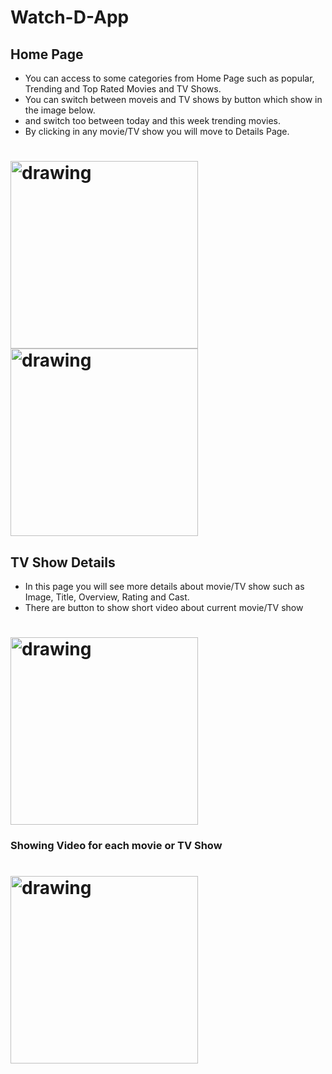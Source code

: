 # Watch-D-App
## Home Page
- You can access to some categories from Home Page such as popular, Trending and Top Rated Movies and TV Shows.
- You can switch between moveis and TV shows by button which show in the image below.
- and switch too between today and this week trending movies.
- By clicking in any movie/TV show you will move to Details Page.

<h1><!h1>
   
<img src="https://user-images.githubusercontent.com/89228710/205462718-c1c8e9d4-95f0-463e-9c57-5a94f7ef7f2c.jpg" alt="drawing" width="300"/>
   
<img src="https://user-images.githubusercontent.com/89228710/205462596-86f831ee-bb60-455b-99a4-7697f14dafd5.jpg" alt="drawing" width="300"/>

## TV Show Details
  
- In this page you will see more details about movie/TV show such as Image, Title, Overview, Rating and Cast.
- There are button to show short video about current movie/TV show   
 <h1><!h1>

<img src="https://user-images.githubusercontent.com/89228710/205462929-e8f4dd7d-bb04-43bd-9dc1-13d0236c4ba2.jpg" alt="drawing" width="300"/>
   
   
<h3>Showing Video for each movie or TV Show <!h3>
  
 <h1><!h1>
   
<img src="https://user-images.githubusercontent.com/89228710/205463060-ae2f99ad-09aa-4308-b1fa-16a0111abcc1.jpg" alt="drawing" width="300"/>
  
 

